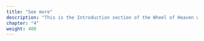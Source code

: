 ```yaml
---
title: "See more"
description: "This is the Introduction section of the Wheel of Heaven website which presents a captivating narrative exploring the hypothesis that an advanced extraterrestrial civilization, the Elohim, played a pivotal role in the creation and development of life on Earth. It delves into various facets of this theory, from the foundations of civilization and religious syncretism to the concept of intelligent design and a potential great awakening in human consciousness. The narrative reinterprets ancient scriptures and historical events, proposing a cosmic connection between humanity and extraterrestrial beings. Each chapter invites readers into a thought-provoking journey, challenging conventional views and encouraging exploration of humanity's cosmic origins and destiny."
chapter: "4"
weight: 400
---
```


